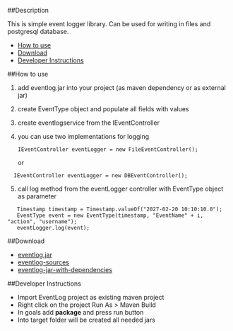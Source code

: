 
##Description

This is simple event logger library. Can be used for writing in files and postgresql database.


* [How to use](#how-to-use)
* [Download](#download)
* [Developer Instructions](#developer-instructions)


##How to use
 1. add eventlog.jar into your project (as maven dependency or as external jar)
 2. create EventType object and populate all fields with values
 3. create eventlogservice from the IEventController
 4. you can use two implementations for logging
 
    ``` 
    IEventController eventLogger = new FileEventController(); 
    ```
    
	 or
   
   ```
 	 IEventController eventLogger = new DBEventController();
   ```
 5. call log method from the eventLogger controller with EventType object as parameter 
 
 ```
	Timestamp timestamp = Timestamp.valueOf("2027-02-20 10:10:10.0");
	EventType event = new EventType(timestamp, "EventName" + i, "action", "username");
	eventLogger.log(event);
   ```
   




##Download
* [eventlog.jar](https://github.com/ZJovevski/Event-log/blob/master/jars/eventlog.jar)
* [eventlog-sources](https://github.com/ZJovevski/Event-log/blob/master/jars/eventlog-sources.jar)
* [eventlog-jar-with-dependencies](https://github.com/ZJovevski/Event-log/blob/master/jars/eventlog-jar-with-dependencies.jar)








##Developer Instructions

 * Import EventLog project as existing maven project
 * Right click on the project Run As > Maven Build 
 * In goals add **package** and press run button
 * Into target folder will be created all needed jars




